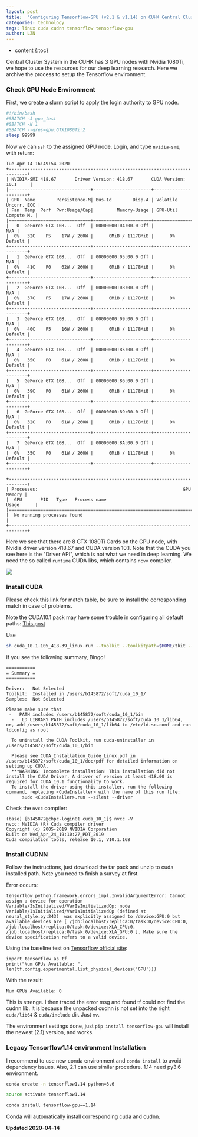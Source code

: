 ```yaml
---
layout: post
title:  "Configuring Tensorflow-GPU (v2.1 & v1.14) on CUHK Central Cluster"
categories: technology
tags: linux cuda cudnn tensorflow tensorflow-gpu 
author: LZN
---
```


* content
{:toc}

Central Cluster System in the CUHK has 3 GPU nodes with Nvidia 1080Ti, we hope to use the resources for our deep learning research. Here we archive the process to setup the Tensorflow environment.

### Check GPU Node Environment

First, we create a slurm script to apply the login authority to GPU node.

```bash
#!/bin/bash
#SBATCH -J gpu_test 
#SBATCH -N 1
#SBATCH --gres=gpu:GTX1080Ti:2
sleep 99999
```

Now we can `ssh` to the assigned GPU node. Login, and type `nvidia-smi`, with return:

```
Tue Apr 14 16:49:54 2020       
+-----------------------------------------------------------------------------+
| NVIDIA-SMI 418.67       Driver Version: 418.67       CUDA Version: 10.1     |
|-------------------------------+----------------------+----------------------+
| GPU  Name        Persistence-M| Bus-Id        Disp.A | Volatile Uncorr. ECC |
| Fan  Temp  Perf  Pwr:Usage/Cap|         Memory-Usage | GPU-Util  Compute M. |
|===============================+======================+======================|
|   0  GeForce GTX 108...  Off  | 00000000:04:00.0 Off |                  N/A |
|  0%   32C    P5    17W / 260W |      0MiB / 11178MiB |      0%      Default |
+-------------------------------+----------------------+----------------------+
|   1  GeForce GTX 108...  Off  | 00000000:05:00.0 Off |                  N/A |
|  0%   41C    P0    62W / 260W |      0MiB / 11178MiB |      0%      Default |
+-------------------------------+----------------------+----------------------+
|   2  GeForce GTX 108...  Off  | 00000000:08:00.0 Off |                  N/A |
|  0%   37C    P5    17W / 260W |      0MiB / 11178MiB |      0%      Default |
+-------------------------------+----------------------+----------------------+
|   3  GeForce GTX 108...  Off  | 00000000:09:00.0 Off |                  N/A |
|  0%   40C    P5    16W / 260W |      0MiB / 11178MiB |      0%      Default |
+-------------------------------+----------------------+----------------------+
|   4  GeForce GTX 108...  Off  | 00000000:85:00.0 Off |                  N/A |
|  0%   35C    P0    61W / 260W |      0MiB / 11178MiB |      0%      Default |
+-------------------------------+----------------------+----------------------+
|   5  GeForce GTX 108...  Off  | 00000000:86:00.0 Off |                  N/A |
|  0%   39C    P0    61W / 260W |      0MiB / 11178MiB |      0%      Default |
+-------------------------------+----------------------+----------------------+
|   6  GeForce GTX 108...  Off  | 00000000:89:00.0 Off |                  N/A |
|  0%   32C    P0    61W / 260W |      0MiB / 11178MiB |      0%      Default |
+-------------------------------+----------------------+----------------------+
|   7  GeForce GTX 108...  Off  | 00000000:8A:00.0 Off |                  N/A |
|  0%   35C    P0    61W / 260W |      0MiB / 11178MiB |      0%      Default |
+-------------------------------+----------------------+----------------------+
                                                                               
+-----------------------------------------------------------------------------+
| Processes:                                                       GPU Memory |
|  GPU       PID   Type   Process name                             Usage      |
|=============================================================================|
|  No running processes found                                                 |
+-----------------------------------------------------------------------------+

```
Here we see that there are 8 GTX 1080Ti Cards on the GPU node, with Nvidia driver version 418.67 and CUDA version 10.1. Note that the CUDA you see here is the "Driver API", which is not what we need in deep learning.
We need the so called `runtime` CUDA libs, which contains `ncvv` compiler. 

![](https://i.stack.imgur.com/TD51p.jpg)

### Install CUDA

Please check [this link](https://www.tensorflow.org/install/source#common_installation_problems) for match table, be sure to install the corresponding match in case of problems.

Note the CUDA10.1 pack may have some trouble in configuring all default paths:
[This post](https://forums.developer.nvidia.com/t/cuda-10-1-install-path/70907/4)

Use

```bash
sh cuda_10.1.105_418.39_linux.run --toolkit --toolkitpath=$HOME/tkit --defaultroot=$HOME/tkit --samples --samplespath=$HOME/tkit/samples
```

If you see the following summary, Bingo!

```
===========
= Summary =
===========

Driver:   Not Selected
Toolkit:  Installed in /users/b145872/soft/cuda_10_1/
Samples:  Not Selected

Please make sure that
 -   PATH includes /users/b145872/soft/cuda_10_1/bin
  -   LD_LIBRARY_PATH includes /users/b145872/soft/cuda_10_1/lib64, or, add /users/b145872/soft/cuda_10_1/lib64 to /etc/ld.so.conf and run ldconfig as root

  To uninstall the CUDA Toolkit, run cuda-uninstaller in /users/b145872/soft/cuda_10_1/bin

  Please see CUDA_Installation_Guide_Linux.pdf in /users/b145872/soft/cuda_10_1/doc/pdf for detailed information on setting up CUDA.
  ***WARNING: Incomplete installation! This installation did not install the CUDA Driver. A driver of version at least 418.00 is required for CUDA 10.1 functionality to work.
  To install the driver using this installer, run the following command, replacing <CudaInstaller> with the name of this run file:
      sudo <CudaInstaller>.run --silent --driver

```

Check the `nvcc` compiler:
```
(base) [b145872@chpc-login01 cuda_10_1]$ nvcc -V
nvcc: NVIDIA (R) Cuda compiler driver
Copyright (c) 2005-2019 NVIDIA Corporation
Built on Wed_Apr_24_19:10:27_PDT_2019
Cuda compilation tools, release 10.1, V10.1.168
```

### Install CUDNN 

Follow the instructions, just download the tar pack and unzip to cuda installed path. Note you need to finish a survey at first.

Error occurs:

```
tensorflow.python.framework.errors_impl.InvalidArgumentError: Cannot assign a device for operation Variable/IsInitialized/VarIsInitializedOp: node Variable/IsInitialized/VarIsInitializedOp (defined at neural_style.py:243)  was explicitly assigned to /device:GPU:0 but available devices are [ /job:localhost/replica:0/task:0/device:CPU:0, /job:localhost/replica:0/task:0/device:XLA_CPU:0, /job:localhost/replica:0/task:0/device:XLA_GPU:0 ]. Make sure the device specification refers to a valid device.
```

Using the baseline test on [Tensorflow official site](https://www.tensorflow.org/guide/gpu):

```
import tensorflow as tf
print("Num GPUs Available: ", len(tf.config.experimental.list_physical_devices('GPU')))
```

With the result:
```
Num GPUs Available: 0
```

This is strenge. I then traced the error msg and found tf could not find the cudnn lib. It is because the unpacked cudnn is not set into the right `cuda/lib64` & `cuda/include` dir. Just `mv`.

The environment settings done, just `pip install tensorflow-gpu` will install the newest (2.1) version, and works.

### Legacy Tensorflow1.14 environment Installation

I recommend to use new conda environment and `conda install` to avoid dependency issues. Also, 2.1 can use similar procedure. 1.14 need py3.6 environment.

``` bash
conda create -n tensorflow1.14 python=3.6

source activate tensorflow1.14

conda install tensorflow-gpu==1.14
```

Conda will automatically install corresponding cuda and cudnn.

**Updated 2020-04-14**

